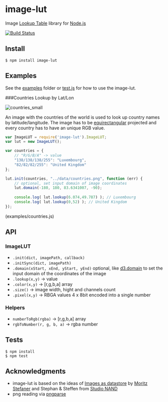 image-lut
=========
Image [Lookup Table](https://en.wikipedia.org/wiki/Lookup_table) library for [Node.js](https://nodejs.org/)

[![Build Status](https://travis-ci.org/b-g/image-lut.svg?branch=master)](https://travis-ci.org/b-g/image-lut)

Install
-------

```
$ npm install image-lut
```

Examples
--------
See the [examples](https://github.com/b-g/image-lut/tree/master/examples) folder or [test.js](https://github.com/b-g/image-lut/blob/master/test.js) for how to use the image-lut.

###Countries Lookup by Lat/Lon

![countries_small](https://cloud.githubusercontent.com/assets/480224/9385018/44742bd0-4754-11e5-8916-8e97b670cc5d.png)

An image with the countries of the world is used to look up country names by latitude/langitude. The image has to be [equirectangular](http://bl.ocks.org/mbostock/3757119) projected and every country has to have an unique RGB value.

```javascript
var ImageLUT = require('image-lut').ImageLUT;
var lut = new ImageLUT();

var countries = {
	// "R/G/B/A" -> value
	"138/138/138/255": "Luxembourg", 
	"82/82/82/255": "United Kingdom"
};

lut.init(countries, "../data/countries.png", function (err) {
	// optional, set input domain of image coordinates 
	lut.domain(-180, 180, 83.6341007, -90);
	
	console.log( lut.lookup(6.074,49.787) ); // Luxembourg
	console.log( lut.lookup(0,52) ); // United Kingdom
});
```
(examples/countries.js)


API
---
### ImageLUT
* `.init(dict, imagePath, callback)`
* `.initSync(dict, imagePath)`
* `.domain(xStart, xEnd, yStart, yEnd)` optional, like [d3.domain](https://github.com/mbostock/d3/wiki/Quantitative-Scales#linear_domain) to set the input domain of the coordinates of the image 
* `.lookup(x,y)` -> value
* `.color(x,y)` -> [r,g,b,a] array
* `.size()` -> image width, hight and channels count
* `.pixel(x,y)` -> RBGA values 4 x 8bit encoded into a single number

### Helpers
* `numberToRgb(rgba)` -> [r,g,b,a] array
* `rgbToNumber(r, g, b, a)` -> rgba number

Tests
-----
```
$ npm install
$ npm test
```

Acknowledgments
---------------
* image-lut is based on the ideas of [Images as datastore](http://well-formed-data.net/archives/808/images-as-datastore) by [Moritz Stefaner](http://truth-and-beauty.net/) and Stephan & Steffen from [Studio NAND](http://www.nand.io/)
* png reading via [pngparse](https://github.com/darkskyapp/pngparse)
